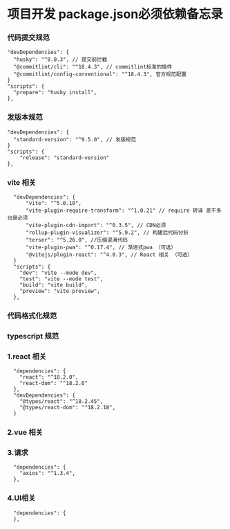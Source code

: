 # 项目开发 package.json必须依赖备忘录

### 代码提交规范

    "devDependencies": {
      "husky": "^8.0.3", // 提交前拦截
      "@commitlint/cli": "^18.4.3", // commitlint标准的插件
      "@commitlint/config-conventional": "^18.4.3", 官方规范配置
    }
    "scripts": {
      "prepare": "husky install",
    },

### 发版本规范

    "devDependencies": {
      "standard-version": "^9.5.0", // 发版规范
    }
    "scripts": {
        "release": "standard-version"
    },

### vite 相关

      "devDependencies": {
          "vite": "^5.0.10",
          "vite-plugin-require-transform": "^1.0.21" // require 转译 差不多也是必须
          "vite-plugin-cdn-import": "^0.3.5", // CDN必须
          "rollup-plugin-visualizer": "^5.9.2", // 构建后代码分析
          "terser": "^5.26.0", //压缩混淆代码
          "vite-plugin-pwa": "^0.17.4", // 渐进式pwa （可选）
          "@vitejs/plugin-react": "^4.0.3", // React 相关 （可选）
      }
      "scripts": {
        "dev": "vite --mode dev",
        "test": "vite --mode test",
        "build": "vite build",
        "preview": "vite preview",
      },

### 代码格式化规范

### typescript 规范

### 1.react 相关

      "dependencies": {
        "react": "^18.2.0",
        "react-dom": "^18.2.0"
      },
      "devDependencies": {
        "@types/react": "^18.2.45",
        "@types/react-dom": "^18.2.18",
      }

### 2.vue 相关

### 3.请求

      "dependencies": {
        "axios": "^1.3.4",
      },

### 4.UI相关

      "dependencies": {
      },
